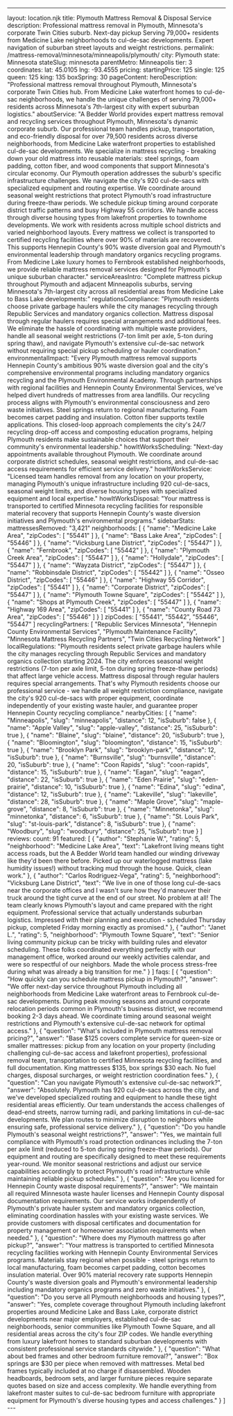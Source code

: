 ---
layout: location.njk
title: Plymouth Mattress Removal & Disposal Service
description: Professional mattress removal in Plymouth, Minnesota's corporate Twin Cities suburb. Next-day pickup Serving 79,000+ residents from Medicine Lake neighborhoods to cul-de-sac developments. Expert navigation of suburban street layouts and weight restrictions.
permalink: /mattress-removal/minnesota/minneapolis/plymouth/
city: Plymouth state: Minnesota stateSlug: minnesota parentMetro: Minneapolis tier: 3 coordinates: lat: 45.0105 lng: -93.4555 pricing: startingPrice: 125 single: 125 queen: 125 king: 135 boxSpring: 30 pageContent: heroDescription: "Professional mattress removal throughout Plymouth, Minnesota's corporate Twin Cities hub. From Medicine Lake waterfront homes to cul-de-sac neighborhoods, we handle the unique challenges of serving 79,000+ residents across Minnesota's 7th-largest city with expert suburban logistics." aboutService: "A Bedder World provides expert mattress removal and recycling services throughout Plymouth, Minnesota's dynamic corporate suburb. Our professional team handles pickup, transportation, and eco-friendly disposal for over 79,500 residents across diverse neighborhoods, from Medicine Lake waterfront properties to established cul-de-sac developments. We specialize in mattress recycling - breaking down your old mattress into reusable materials: steel springs, foam padding, cotton fiber, and wood components that support Minnesota's circular economy. Our Plymouth operation addresses the suburb's specific infrastructure challenges. We navigate the city's 920 cul-de-sacs with specialized equipment and routing expertise. We coordinate around seasonal weight restrictions that protect Plymouth's road infrastructure during freeze-thaw periods. We schedule pickup timing around corporate district traffic patterns and busy Highway 55 corridors. We handle access through diverse housing types from lakefront properties to townhome developments. We work with residents across multiple school districts and varied neighborhood layouts. Every mattress we collect is transported to certified recycling facilities where over 90% of materials are recovered. This supports Hennepin County's 90% waste diversion goal and Plymouth's environmental leadership through mandatory organics recycling programs. From Medicine Lake luxury homes to Fernbrook established neighborhoods, we provide reliable mattress removal services designed for Plymouth's unique suburban character." serviceAreasIntro: "Complete mattress pickup throughout Plymouth and adjacent Minneapolis suburbs, serving Minnesota's 7th-largest city across all residential areas from Medicine Lake to Bass Lake developments:" regulationsCompliance: "Plymouth residents choose private garbage haulers while the city manages recycling through Republic Services and mandatory organics collection. Mattress disposal through regular haulers requires special arrangements and additional fees. We eliminate the hassle of coordinating with multiple waste providers, handle all seasonal weight restrictions (7-ton limit per axle, 5-ton during spring thaw), and navigate Plymouth's extensive cul-de-sac network without requiring special pickup scheduling or hauler coordination." environmentalImpact: "Every Plymouth mattress removal supports Hennepin County's ambitious 90% waste diversion goal and the city's comprehensive environmental programs including mandatory organics recycling and the Plymouth Environmental Academy. Through partnerships with regional facilities and Hennepin County Environmental Services, we've helped divert hundreds of mattresses from area landfills. Our recycling process aligns with Plymouth's environmental consciousness and zero waste initiatives. Steel springs return to regional manufacturing. Foam becomes carpet padding and insulation. Cotton fiber supports textile applications. This closed-loop approach complements the city's 24/7 recycling drop-off access and composting education programs, helping Plymouth residents make sustainable choices that support their community's environmental leadership." howItWorksScheduling: "Next-day appointments available throughout Plymouth. We coordinate around corporate district schedules, seasonal weight restrictions, and cul-de-sac access requirements for efficient service delivery." howItWorksService: "Licensed team handles removal from any location on your property, managing Plymouth's unique infrastructure including 920 cul-de-sacs, seasonal weight limits, and diverse housing types with specialized equipment and local expertise." howItWorksDisposal: "Your mattress is transported to certified Minnesota recycling facilities for responsible material recovery that supports Hennepin County's waste diversion initiatives and Plymouth's environmental programs." sidebarStats: mattressesRemoved: "3,421" neighborhoods: [ { "name": "Medicine Lake Area", "zipCodes": [ "55441" ] }, { "name": "Bass Lake Area", "zipCodes": [ "55446" ] }, { "name": "Vicksburg Lane District", "zipCodes": [ "55447" ] }, { "name": "Fernbrook", "zipCodes": [ "55442" ] }, { "name": "Plymouth Creek Area", "zipCodes": [ "55447" ] }, { "name": "Hollydale", "zipCodes": [ "55447" ] }, { "name": "Wayzata District", "zipCodes": [ "55447" ] }, { "name": "Robbinsdale District", "zipCodes": [ "55442" ] }, { "name": "Osseo District", "zipCodes": [ "55446" ] }, { "name": "Highway 55 Corridor", "zipCodes": [ "55441" ] }, { "name": "Corporate District", "zipCodes": [ "55447" ] }, { "name": "Plymouth Towne Square", "zipCodes": [ "55442" ] }, { "name": "Shops at Plymouth Creek", "zipCodes": [ "55447" ] }, { "name": "Highway 169 Area", "zipCodes": [ "55441" ] }, { "name": "County Road 73 Area", "zipCodes": [ "55446" ] } ] zipCodes: [ "55441", "55442", "55446", "55447" ] recyclingPartners: [ "Republic Services Minnesota", "Hennepin County Environmental Services", "Plymouth Maintenance Facility", "Minnesota Mattress Recycling Partners", "Twin Cities Recycling Network" ] localRegulations: "Plymouth residents select private garbage haulers while the city manages recycling through Republic Services and mandatory organics collection starting 2024. The city enforces seasonal weight restrictions (7-ton per axle limit, 5-ton during spring freeze-thaw periods) that affect large vehicle access. Mattress disposal through regular haulers requires special arrangements. That's why Plymouth residents choose our professional service - we handle all weight restriction compliance, navigate the city's 920 cul-de-sacs with proper equipment, coordinate independently of your existing waste hauler, and guarantee proper Hennepin County recycling compliance." nearbyCities: [ { "name": "Minneapolis", "slug": "minneapolis", "distance": 12, "isSuburb": false }, { "name": "Apple Valley", "slug": "apple-valley", "distance": 25, "isSuburb": true }, { "name": "Blaine", "slug": "blaine", "distance": 20, "isSuburb": true }, { "name": "Bloomington", "slug": "bloomington", "distance": 15, "isSuburb": true }, { "name": "Brooklyn Park", "slug": "brooklyn-park", "distance": 12, "isSuburb": true }, { "name": "Burnsville", "slug": "burnsville", "distance": 20, "isSuburb": true }, { "name": "Coon Rapids", "slug": "coon-rapids", "distance": 15, "isSuburb": true }, { "name": "Eagan", "slug": "eagan", "distance": 22, "isSuburb": true }, { "name": "Eden Prairie", "slug": "eden-prairie", "distance": 10, "isSuburb": true }, { "name": "Edina", "slug": "edina", "distance": 12, "isSuburb": true }, { "name": "Lakeville", "slug": "lakeville", "distance": 28, "isSuburb": true }, { "name": "Maple Grove", "slug": "maple-grove", "distance": 8, "isSuburb": true }, { "name": "Minnetonka", "slug": "minnetonka", "distance": 6, "isSuburb": true }, { "name": "St. Louis Park", "slug": "st-louis-park", "distance": 8, "isSuburb": true }, { "name": "Woodbury", "slug": "woodbury", "distance": 25, "isSuburb": true } ] reviews: count: 91 featured: [ { "author": "Stephanie W.", "rating": 5, "neighborhood": "Medicine Lake Area", "text": "Lakefront living means tight access roads, but the A Bedder World team handled our winding driveway like they'd been there before. Picked up our waterlogged mattress (lake humidity issues!) without tracking mud through the house. Quick, clean work." }, { "author": "Carlos Rodriguez-Vega", "rating": 5, "neighborhood": "Vicksburg Lane District", "text": "We live in one of those long cul-de-sacs near the corporate offices and I wasn't sure how they'd maneuver their truck around the tight curve at the end of our street. No problem at all! The team clearly knows Plymouth's layout and came prepared with the right equipment. Professional service that actually understands suburban logistics. Impressed with their planning and execution - scheduled Thursday pickup, completed Friday morning exactly as promised." }, { "author": "Janet L.", "rating": 5, "neighborhood": "Plymouth Towne Square", "text": "Senior living community pickup can be tricky with building rules and elevator scheduling. These folks coordinated everything perfectly with our management office, worked around our weekly activities calendar, and were so respectful of our neighbors. Made the whole process stress-free during what was already a big transition for me." } ] faqs: [ { "question": "How quickly can you schedule mattress pickup in Plymouth?", "answer": "We offer next-day service throughout Plymouth including all neighborhoods from Medicine Lake waterfront areas to Fernbrook cul-de-sac developments. During peak moving seasons and around corporate relocation periods common in Plymouth's business district, we recommend booking 2-3 days ahead. We coordinate timing around seasonal weight restrictions and Plymouth's extensive cul-de-sac network for optimal access." }, { "question": "What's included in Plymouth mattress removal pricing?", "answer": "Base $125 covers complete service for queen-size or smaller mattresses: pickup from any location on your property (including challenging cul-de-sac access and lakefront properties), professional removal team, transportation to certified Minnesota recycling facilities, and full documentation. King mattresses $135, box springs $30 each. No fuel charges, disposal surcharges, or weight restriction coordination fees." }, { "question": "Can you navigate Plymouth's extensive cul-de-sac network?", "answer": "Absolutely. Plymouth has 920 cul-de-sacs across the city, and we've developed specialized routing and equipment to handle these tight residential areas efficiently. Our team understands the access challenges of dead-end streets, narrow turning radii, and parking limitations in cul-de-sac developments. We plan routes to minimize disruption to neighbors while ensuring safe, professional service delivery." }, { "question": "Do you handle Plymouth's seasonal weight restrictions?", "answer": "Yes, we maintain full compliance with Plymouth's road protection ordinances including the 7-ton per axle limit (reduced to 5-ton during spring freeze-thaw periods). Our equipment and routing are specifically designed to meet these requirements year-round. We monitor seasonal restrictions and adjust our service capabilities accordingly to protect Plymouth's road infrastructure while maintaining reliable pickup schedules." }, { "question": "Are you licensed for Hennepin County waste disposal requirements?", "answer": "We maintain all required Minnesota waste hauler licenses and Hennepin County disposal documentation requirements. Our service works independently of Plymouth's private hauler system and mandatory organics collection, eliminating coordination hassles with your existing waste services. We provide customers with disposal certificates and documentation for property management or homeowner association requirements when needed." }, { "question": "Where does my Plymouth mattress go after pickup?", "answer": "Your mattress is transported to certified Minnesota recycling facilities working with Hennepin County Environmental Services programs. Materials stay regional when possible - steel springs return to local manufacturing, foam becomes carpet padding, cotton becomes insulation material. Over 90% material recovery rate supports Hennepin County's waste diversion goals and Plymouth's environmental leadership including mandatory organics programs and zero waste initiatives." }, { "question": "Do you serve all Plymouth neighborhoods and housing types?", "answer": "Yes, complete coverage throughout Plymouth including lakefront properties around Medicine Lake and Bass Lake, corporate district developments near major employers, established cul-de-sac neighborhoods, senior communities like Plymouth Towne Square, and all residential areas across the city's four ZIP codes. We handle everything from luxury lakefront homes to standard suburban developments with consistent professional service standards citywide." }, { "question": "What about bed frames and other bedroom furniture removal?", "answer": "Box springs are $30 per piece when removed with mattresses. Metal bed frames typically included at no charge if disassembled. Wooden headboards, bedroom sets, and larger furniture pieces require separate quotes based on size and access complexity. We handle everything from lakefront master suites to cul-de-sac bedroom furniture with appropriate equipment for Plymouth's diverse housing types and access challenges." } ] ---